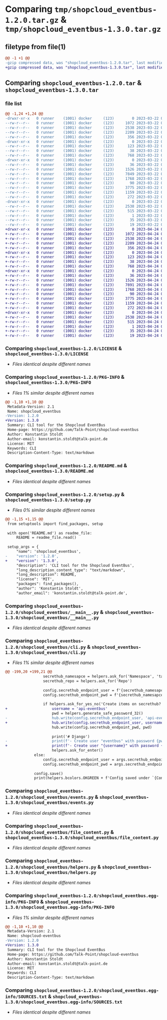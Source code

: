 # Comparing `tmp/shopcloud_eventbus-1.2.0.tar.gz` & `tmp/shopcloud_eventbus-1.3.0.tar.gz`

## filetype from file(1)

```diff
@@ -1 +1 @@
-gzip compressed data, was "shopcloud_eventbus-1.2.0.tar", last modified: Wed Mar 22 06:11:31 2023, max compression
+gzip compressed data, was "shopcloud_eventbus-1.3.0.tar", last modified: Mon Apr 24 07:18:45 2023, max compression
```

## Comparing `shopcloud_eventbus-1.2.0.tar` & `shopcloud_eventbus-1.3.0.tar`

### file list

```diff
@@ -1,24 +1,24 @@
-drwxr-xr-x   0 runner    (1001) docker     (123)        0 2023-03-22 06:11:31.765771 shopcloud_eventbus-1.2.0/
--rw-r--r--   0 runner    (1001) docker     (123)     1072 2023-03-22 06:11:21.000000 shopcloud_eventbus-1.2.0/LICENSE
--rw-r--r--   0 runner    (1001) docker     (123)     2538 2023-03-22 06:11:31.765771 shopcloud_eventbus-1.2.0/PKG-INFO
--rw-r--r--   0 runner    (1001) docker     (123)     2209 2023-03-22 06:11:21.000000 shopcloud_eventbus-1.2.0/README.md
--rw-r--r--   0 runner    (1001) docker     (123)      356 2023-03-22 06:11:21.000000 shopcloud_eventbus-1.2.0/pyproject.toml
-drwxr-xr-x   0 runner    (1001) docker     (123)        0 2023-03-22 06:11:31.761771 shopcloud_eventbus-1.2.0/scripts/
--rw-r--r--   0 runner    (1001) docker     (123)      123 2023-03-22 06:11:21.000000 shopcloud_eventbus-1.2.0/scripts/eventbus
--rw-r--r--   0 runner    (1001) docker     (123)       38 2023-03-22 06:11:31.765771 shopcloud_eventbus-1.2.0/setup.cfg
--rw-r--r--   0 runner    (1001) docker     (123)      768 2023-03-22 06:11:31.000000 shopcloud_eventbus-1.2.0/setup.py
-drwxr-xr-x   0 runner    (1001) docker     (123)        0 2023-03-22 06:11:31.761771 shopcloud_eventbus-1.2.0/shopcloud_eventbus/
--rw-r--r--   0 runner    (1001) docker     (123)       36 2023-03-22 06:11:21.000000 shopcloud_eventbus-1.2.0/shopcloud_eventbus/__init__.py
--rw-r--r--   0 runner    (1001) docker     (123)     1526 2023-03-22 06:11:21.000000 shopcloud_eventbus-1.2.0/shopcloud_eventbus/__main__.py
--rw-r--r--   0 runner    (1001) docker     (123)     7849 2023-03-22 06:11:21.000000 shopcloud_eventbus-1.2.0/shopcloud_eventbus/cli.py
--rw-r--r--   0 runner    (1001) docker     (123)     1768 2023-03-22 06:11:21.000000 shopcloud_eventbus-1.2.0/shopcloud_eventbus/events.py
--rw-r--r--   0 runner    (1001) docker     (123)       90 2023-03-22 06:11:21.000000 shopcloud_eventbus-1.2.0/shopcloud_eventbus/exceptions.py
--rw-r--r--   0 runner    (1001) docker     (123)     3775 2023-03-22 06:11:21.000000 shopcloud_eventbus-1.2.0/shopcloud_eventbus/file_content.py
--rw-r--r--   0 runner    (1001) docker     (123)     1159 2023-03-22 06:11:21.000000 shopcloud_eventbus-1.2.0/shopcloud_eventbus/helpers.py
--rw-r--r--   0 runner    (1001) docker     (123)      272 2023-03-22 06:11:21.000000 shopcloud_eventbus-1.2.0/shopcloud_eventbus/test_cli.py
-drwxr-xr-x   0 runner    (1001) docker     (123)        0 2023-03-22 06:11:31.765771 shopcloud_eventbus-1.2.0/shopcloud_eventbus.egg-info/
--rw-r--r--   0 runner    (1001) docker     (123)     2538 2023-03-22 06:11:31.000000 shopcloud_eventbus-1.2.0/shopcloud_eventbus.egg-info/PKG-INFO
--rw-r--r--   0 runner    (1001) docker     (123)      515 2023-03-22 06:11:31.000000 shopcloud_eventbus-1.2.0/shopcloud_eventbus.egg-info/SOURCES.txt
--rw-r--r--   0 runner    (1001) docker     (123)        1 2023-03-22 06:11:31.000000 shopcloud_eventbus-1.2.0/shopcloud_eventbus.egg-info/dependency_links.txt
--rw-r--r--   0 runner    (1001) docker     (123)       35 2023-03-22 06:11:31.000000 shopcloud_eventbus-1.2.0/shopcloud_eventbus.egg-info/requires.txt
--rw-r--r--   0 runner    (1001) docker     (123)       19 2023-03-22 06:11:31.000000 shopcloud_eventbus-1.2.0/shopcloud_eventbus.egg-info/top_level.txt
+drwxr-xr-x   0 runner    (1001) docker     (123)        0 2023-04-24 07:18:45.841392 shopcloud_eventbus-1.3.0/
+-rw-r--r--   0 runner    (1001) docker     (123)     1072 2023-04-24 07:18:36.000000 shopcloud_eventbus-1.3.0/LICENSE
+-rw-r--r--   0 runner    (1001) docker     (123)     2538 2023-04-24 07:18:45.841392 shopcloud_eventbus-1.3.0/PKG-INFO
+-rw-r--r--   0 runner    (1001) docker     (123)     2209 2023-04-24 07:18:36.000000 shopcloud_eventbus-1.3.0/README.md
+-rw-r--r--   0 runner    (1001) docker     (123)      356 2023-04-24 07:18:36.000000 shopcloud_eventbus-1.3.0/pyproject.toml
+drwxr-xr-x   0 runner    (1001) docker     (123)        0 2023-04-24 07:18:45.841392 shopcloud_eventbus-1.3.0/scripts/
+-rw-r--r--   0 runner    (1001) docker     (123)      123 2023-04-24 07:18:36.000000 shopcloud_eventbus-1.3.0/scripts/eventbus
+-rw-r--r--   0 runner    (1001) docker     (123)       38 2023-04-24 07:18:45.841392 shopcloud_eventbus-1.3.0/setup.cfg
+-rw-r--r--   0 runner    (1001) docker     (123)      768 2023-04-24 07:18:45.000000 shopcloud_eventbus-1.3.0/setup.py
+drwxr-xr-x   0 runner    (1001) docker     (123)        0 2023-04-24 07:18:45.841392 shopcloud_eventbus-1.3.0/shopcloud_eventbus/
+-rw-r--r--   0 runner    (1001) docker     (123)       36 2023-04-24 07:18:36.000000 shopcloud_eventbus-1.3.0/shopcloud_eventbus/__init__.py
+-rw-r--r--   0 runner    (1001) docker     (123)     1526 2023-04-24 07:18:36.000000 shopcloud_eventbus-1.3.0/shopcloud_eventbus/__main__.py
+-rw-r--r--   0 runner    (1001) docker     (123)     7891 2023-04-24 07:18:36.000000 shopcloud_eventbus-1.3.0/shopcloud_eventbus/cli.py
+-rw-r--r--   0 runner    (1001) docker     (123)     1768 2023-04-24 07:18:36.000000 shopcloud_eventbus-1.3.0/shopcloud_eventbus/events.py
+-rw-r--r--   0 runner    (1001) docker     (123)       90 2023-04-24 07:18:36.000000 shopcloud_eventbus-1.3.0/shopcloud_eventbus/exceptions.py
+-rw-r--r--   0 runner    (1001) docker     (123)     3775 2023-04-24 07:18:36.000000 shopcloud_eventbus-1.3.0/shopcloud_eventbus/file_content.py
+-rw-r--r--   0 runner    (1001) docker     (123)     1159 2023-04-24 07:18:36.000000 shopcloud_eventbus-1.3.0/shopcloud_eventbus/helpers.py
+-rw-r--r--   0 runner    (1001) docker     (123)      272 2023-04-24 07:18:36.000000 shopcloud_eventbus-1.3.0/shopcloud_eventbus/test_cli.py
+drwxr-xr-x   0 runner    (1001) docker     (123)        0 2023-04-24 07:18:45.841392 shopcloud_eventbus-1.3.0/shopcloud_eventbus.egg-info/
+-rw-r--r--   0 runner    (1001) docker     (123)     2538 2023-04-24 07:18:45.000000 shopcloud_eventbus-1.3.0/shopcloud_eventbus.egg-info/PKG-INFO
+-rw-r--r--   0 runner    (1001) docker     (123)      515 2023-04-24 07:18:45.000000 shopcloud_eventbus-1.3.0/shopcloud_eventbus.egg-info/SOURCES.txt
+-rw-r--r--   0 runner    (1001) docker     (123)        1 2023-04-24 07:18:45.000000 shopcloud_eventbus-1.3.0/shopcloud_eventbus.egg-info/dependency_links.txt
+-rw-r--r--   0 runner    (1001) docker     (123)       35 2023-04-24 07:18:45.000000 shopcloud_eventbus-1.3.0/shopcloud_eventbus.egg-info/requires.txt
+-rw-r--r--   0 runner    (1001) docker     (123)       19 2023-04-24 07:18:45.000000 shopcloud_eventbus-1.3.0/shopcloud_eventbus.egg-info/top_level.txt
```

### Comparing `shopcloud_eventbus-1.2.0/LICENSE` & `shopcloud_eventbus-1.3.0/LICENSE`

 * *Files identical despite different names*

### Comparing `shopcloud_eventbus-1.2.0/PKG-INFO` & `shopcloud_eventbus-1.3.0/PKG-INFO`

 * *Files 1% similar despite different names*

```diff
@@ -1,10 +1,10 @@
 Metadata-Version: 2.1
 Name: shopcloud_eventbus
-Version: 1.2.0
+Version: 1.3.0
 Summary: CLI tool for the Shopcloud EventBus
 Home-page: https://github.com/Talk-Point/shopcloud-eventbus
 Author: Konstantin Stoldt
 Author-email: konstantin.stoldt@talk-point.de
 License: MIT
 Keywords: CLI
 Description-Content-Type: text/markdown
```

### Comparing `shopcloud_eventbus-1.2.0/README.md` & `shopcloud_eventbus-1.3.0/README.md`

 * *Files identical despite different names*

### Comparing `shopcloud_eventbus-1.2.0/setup.py` & `shopcloud_eventbus-1.3.0/setup.py`

 * *Files 0% similar despite different names*

```diff
@@ -1,15 +1,15 @@
 from setuptools import find_packages, setup
 
 with open('README.md') as readme_file:
     README = readme_file.read()
 
 setup_args = {
     "name": 'shopcloud_eventbus',
-    "version": '1.2.0',
+    "version": '1.3.0',
     "description": 'CLI tool for the Shopcloud EventBus',
     "long_description_content_type": "text/markdown",
     "long_description": README,
     "license": 'MIT',
     "packages": find_packages(),
     "author": 'Konstantin Stoldt',
     "author_email": 'konstantin.stoldt@talk-point.de',
```

### Comparing `shopcloud_eventbus-1.2.0/shopcloud_eventbus/__main__.py` & `shopcloud_eventbus-1.3.0/shopcloud_eventbus/__main__.py`

 * *Files identical despite different names*

### Comparing `shopcloud_eventbus-1.2.0/shopcloud_eventbus/cli.py` & `shopcloud_eventbus-1.3.0/shopcloud_eventbus/cli.py`

 * *Files 1% similar despite different names*

```diff
@@ -199,20 +199,21 @@
                 secrethub_namesapce = helpers.ask_for('Namespace', 'talk-point')
                 secrethub_repo = helpers.ask_for('Repo')
 
                 config.secrethub_endpoint_user = f'{secrethub_namesapce}/{secrethub_repo}/production/evenbus-user'
                 config.secrethub_endpoint_pwd = f'{secrethub_namesapce}/{secrethub_repo}/production/evenbus-pwd'
 
                 if helpers.ask_for_yes_no('Create items on secrethub?'):
+                    username = 'api-eventbus'
                     pwd = helpers.generate_safe_password_32()
-                    hub.write(config.secrethub_endpoint_user, 'api-eventbus')
+                    hub.write(config.secrethub_endpoint_user, username)
                     hub.write(config.secrethub_endpoint_pwd, pwd)
 
                     print('# Django')
-                    print(f'- Create user "eventbus" with password {pwd}')
+                    print(f'- Create user "{username}" with password {pwd}')
                     helpers.ask_for_enter()
             else:
                 config.secrethub_endpoint_user = args.secrethub_endpoint_user
                 config.secrethub_endpoint_pwd = args.secrethub_endpoint_pwd
 
             config.save()
             print(helpers.bcolors.OKGREEN + f'Config saved under `{Config.FILENAME}`' + helpers.bcolors.ENDC)
```

### Comparing `shopcloud_eventbus-1.2.0/shopcloud_eventbus/events.py` & `shopcloud_eventbus-1.3.0/shopcloud_eventbus/events.py`

 * *Files identical despite different names*

### Comparing `shopcloud_eventbus-1.2.0/shopcloud_eventbus/file_content.py` & `shopcloud_eventbus-1.3.0/shopcloud_eventbus/file_content.py`

 * *Files identical despite different names*

### Comparing `shopcloud_eventbus-1.2.0/shopcloud_eventbus/helpers.py` & `shopcloud_eventbus-1.3.0/shopcloud_eventbus/helpers.py`

 * *Files identical despite different names*

### Comparing `shopcloud_eventbus-1.2.0/shopcloud_eventbus.egg-info/PKG-INFO` & `shopcloud_eventbus-1.3.0/shopcloud_eventbus.egg-info/PKG-INFO`

 * *Files 1% similar despite different names*

```diff
@@ -1,10 +1,10 @@
 Metadata-Version: 2.1
 Name: shopcloud-eventbus
-Version: 1.2.0
+Version: 1.3.0
 Summary: CLI tool for the Shopcloud EventBus
 Home-page: https://github.com/Talk-Point/shopcloud-eventbus
 Author: Konstantin Stoldt
 Author-email: konstantin.stoldt@talk-point.de
 License: MIT
 Keywords: CLI
 Description-Content-Type: text/markdown
```

### Comparing `shopcloud_eventbus-1.2.0/shopcloud_eventbus.egg-info/SOURCES.txt` & `shopcloud_eventbus-1.3.0/shopcloud_eventbus.egg-info/SOURCES.txt`

 * *Files identical despite different names*


